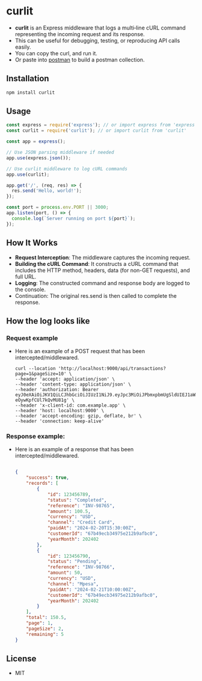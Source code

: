 # curlit

- **curlit** is an Express middleware that logs a multi‑line cURL command representing the incoming request and its response.
- This can be useful for debugging, testing, or reproducing API calls easily.
- You can copy the curl, and run it.
- Or paste into [postman](https://learning.postman.com/docs/getting-started/importing-and-exporting/importing-curl-commands/) to build a postman collection.


## Installation

```bash
npm install curlit
```

## Usage
```js
const express = require('express'); // or import express from 'express'
const curlit = require('curlit'); // or import curlit from 'curlit'

const app = express();

// Use JSON parsing middleware if needed
app.use(express.json());

// Use curlit middleware to log cURL commands
app.use(curlit);

app.get('/', (req, res) => {
  res.send('Hello, world!');
});

const port = process.env.PORT || 3000;
app.listen(port, () => {
  console.log(`Server running on port ${port}`);
});
```

## How It Works
- **Request Interception**: The middleware captures the incoming request.
- **Building the cURL Command**: It constructs a cURL command that includes the HTTP method, headers, data (for non-GET requests), and full URL.
- **Logging**: The constructed command and response body are logged to the console.
- Continuation: The original res.send is then called to complete the response.


## How the log looks like

### Request example
- Here is an example of a POST request that has been intercepted/middlewared.
  ```curl
  curl --location 'http://localhost:9000/api/transactions?page=1&pageSize=10' \
  --header 'accept: application/json' \
  --header 'content-type: application/json' \
  --header 'authorization: Bearer eyJ0eXAiOiJKV1QiLCJhbGciOiJIUzI1NiJ9.eyJpc3MiOiJPbmxpbmUgSldUIEJ1aWxkZXIiLCJpYXQiOjE3NDAyNTY4ODYsImV4cCI6MTc3MTc5Mjg4NiwiYXVkIjoid3d3LmV4YW1wbGUuY29tIiwic3ViIjoianJvY2tldEBleGFtcGxlLmNvbSIsIkdpdmVuTmFtZSI6IkpvaG5ueSIsIlN1cm5hbWUiOiJSb2NrZXQiLCJFbWFpbCI6Impyb2NrZXRAZXhhbXBsZS5jb20iLCJSb2xlIjpbIk1hbmFnZXIiLCJQcm9qZWN0IEFkbWluaXN0cmF0b3IiXX0.TcvmooXDwMgTo2vtPWkFbhp-eOywKpfCUl7kQvMU81g' \
  --header 'x-client-id: com.example.app' \
  --header 'host: localhost:9000' \
  --header 'accept-encoding: gzip, deflate, br' \
  --header 'connection: keep-alive'
  ```

### Response example:
- Here is an example of a response that has been intercepted/middlewared.
  ```json

  {
      "success": true,
      "records": [
          {
              "id": 123456789,
              "status": "Completed",
              "reference": "INV-98765",
              "amount": 100.5,
              "currency": "USD",
              "channel": "Credit Card",
              "paidAt": "2024-02-20T15:30:00Z",
              "customerId": "67b49ecb34975e212b9afbc0",
              "yearMonth": 202402
          },
          {
              "id": 123456790,
              "status": "Pending",
              "reference": "INV-98766",
              "amount": 50,
              "currency": "USD",
              "channel": "Mpesa",
              "paidAt": "2024-02-21T10:00:00Z",
              "customerId": "67b49ecb34975e212b9afbc0",
              "yearMonth": 202402
          }
      ],
      "total": 150.5,
      "page": 1,
      "pageSize": 2,
      "remaining": 5
  }

  ```

## License
- MIT